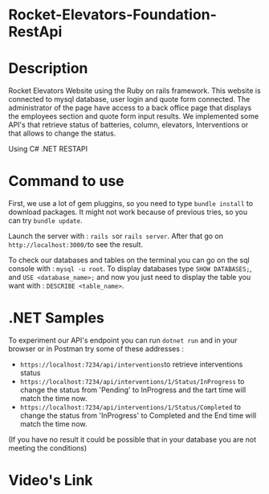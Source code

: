 # Rocket-Elevators-Foundation-RestApi

# Description
Rocket Elevators Website using the Ruby on rails framework. This website is connected to mysql database, user login and quote form connected. 
The administrator of the page have access to a back office page that displays the employees section and quote form input results. We implemented some API's that retrieve status of batteries, column, elevators, Interventions or that allows to change the status.

Using C# .NET RESTAPI

# Command to use

First, we use a lot of gem pluggins, so you need to type `bundle install` to download packages. It might not work because of previous tries, so you can try `bundle update`. 

Launch the server with : `rails s`or `rails server`.
After that go on `http://localhost:3000/`to see the result.

To check our databases and tables on the terminal you can go on the sql console with : `mysql -u root`.
To display databases type `SHOW DATABASES;`, and `USE <database_name>;` and now you just need to display the table you want with : `DESCRIBE <table_name>`.

# .NET Samples

To experiment our API's endpoint you can run `dotnet run` and in your browser or in Postman try some of these addresses :

* `https://localhost:7234/api/interventions`to retrieve interventions status
* `https://localhost:7234/api/interventions/1/Status/InProgress` to change the status from 'Pending' to InProgress and the tart time will match the time now.
* `https://localhost:7234/api/interventions/1/Status/Completed` to change the status from 'InProgress' to Completed and the End time will match the time now.

(If you have no result it could be possible that in your database you are not meeting the conditions)

# Video's Link





